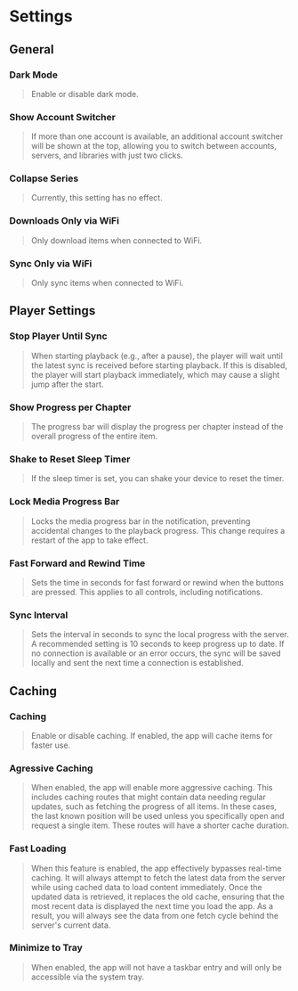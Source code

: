 # Settings

## General

### Dark Mode
> Enable or disable dark mode.

### Show Account Switcher
> If more than one account is available, an additional account switcher will be shown at the top, allowing you to switch between accounts, servers, and libraries with just two clicks.

### Collapse Series
> Currently, this setting has no effect.

### Downloads Only via WiFi
> Only download items when connected to WiFi.

### Sync Only via WiFi
> Only sync items when connected to WiFi.

## Player Settings

### Stop Player Until Sync
> When starting playback (e.g., after a pause), the player will wait until the latest sync is received before starting playback. If this is disabled, the player will start playback immediately, which may cause a slight jump after the start.

### Show Progress per Chapter
> The progress bar will display the progress per chapter instead of the overall progress of the entire item.

### Shake to Reset Sleep Timer
> If the sleep timer is set, you can shake your device to reset the timer.

### Lock Media Progress Bar
> Locks the media progress bar in the notification, preventing accidental changes to the playback progress. This change requires a restart of the app to take effect.

### Fast Forward and Rewind Time
> Sets the time in seconds for fast forward or rewind when the buttons are pressed. This applies to all controls, including notifications.

### Sync Interval
> Sets the interval in seconds to sync the local progress with the server. A recommended setting is 10 seconds to keep progress up to date. If no connection is available or an error occurs, the sync will be saved locally and sent the next time a connection is established.

## Caching

### Caching
> Enable or disable caching. If enabled, the app will cache items for faster use.

### Agressive Caching
> When enabled, the app will enable more aggressive caching. This includes caching routes that might contain data needing regular updates, such as fetching the progress of all items. In these cases, the last known position will be used unless you specifically open and request a single item. These routes will have a shorter cache duration.

### Fast Loading
> When this feature is enabled, the app effectively bypasses real-time caching. It will always attempt to fetch the latest data from the server while using cached data to load content immediately. Once the updated data is retrieved, it replaces the old cache, ensuring that the most recent data is displayed the next time you load the app. As a result, you will always see the data from one fetch cycle behind the server's current data.

### Minimize to Tray
> When enabled, the app will not have a taskbar entry and will only be accessible via the system tray.